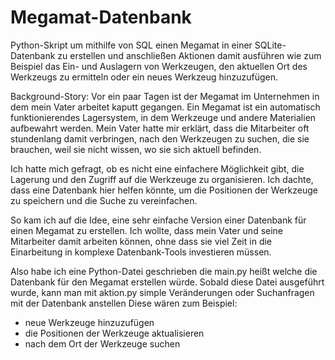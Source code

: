 # Megamat-Datenbank
Python-Skript um mithilfe von SQL einen Megamat in einer SQLite-Datenbank zu erstellen und anschließen Aktionen damit ausführen wie zum Beispiel das Ein- und Auslagern von Werkzeugen, den aktuellen Ort des Werkzeugs zu ermitteln oder ein neues Werkzeug hinzuzufügen. 

Background-Story: 
Vor ein paar Tagen ist der Megamat im Unternehmen in dem mein Vater arbeitet kaputt gegangen. Ein Megamat ist ein automatisch funktionierendes Lagersystem, in dem Werkzeuge und andere Materialien aufbewahrt werden. Mein Vater hatte mir erklärt, dass die Mitarbeiter oft stundenlang damit verbringen, nach den Werkzeugen zu suchen, die sie brauchen, weil sie nicht wissen, wo sie sich aktuell befinden.

Ich hatte mich gefragt, ob es nicht eine einfachere Möglichkeit gibt, die Lagerung und den Zugriff auf die Werkzeuge zu organisieren. Ich dachte, dass eine Datenbank hier helfen könnte, um die Positionen der Werkzeuge zu speichern und die Suche zu vereinfachen.

So kam ich auf die Idee, eine sehr einfache Version einer Datenbank für einen Megamat zu erstellen. Ich wollte, dass mein Vater und seine Mitarbeiter damit arbeiten können, ohne dass sie viel Zeit in die Einarbeitung in komplexe Datenbank-Tools investieren müssen.

Also habe ich eine Python-Datei geschrieben die main.py heißt welche die Datenbank für den Megamat erstellen würde. Sobald diese Datei ausgeführt wurde, kann man mit aktion.py simple Veränderungen oder Suchanfragen mit der Datenbank anstellen 
Diese wären zum Beispiel: 
 - neue Werkzeuge hinzuzufügen
 - die Positionen der Werkzeuge aktualisieren
 - nach dem Ort der Werkzeuge suchen
